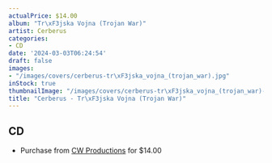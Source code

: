 ```yaml
---
actualPrice: $14.00
album: "Tr\xF3jska Vojna (Trojan War)"
artist: Cerberus
categories:
- CD
date: '2024-03-03T06:24:54'
draft: false
images:
- "/images/covers/cerberus-tr\xF3jska_vojna_(trojan_war).jpg"
inStock: true
thumbnailImage: "/images/covers/cerberus-tr\xF3jska_vojna_(trojan_war)-thumb.jpg"
title: "Cerberus - Tr\xF3jska Vojna (Trojan War)"
---
```


## CD
* Purchase from [CW Productions](https://shop.cwproductions.net/products/cerberus-trojska-vojna-trojan-war-cd) for $14.00

